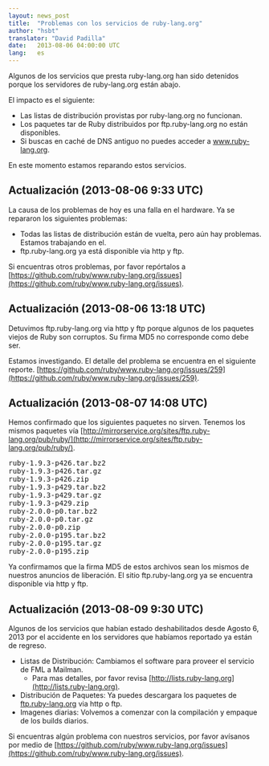 ```yaml
---
layout: news_post
title:  "Problemas con los servicios de ruby-lang.org"
author: "hsbt"
translator: "David Padilla"
date:   2013-08-06 04:00:00 UTC
lang:   es
---
```


Algunos de los servicios que presta ruby-lang.org han sido detenidos porque
los servidores de ruby-lang.org están abajo.

El impacto es el siguiente:

 * Las listas de distribución provistas por ruby-lang.org no funcionan.
 * Los paquetes tar de Ruby distribuidos por ftp.ruby-lang.org no están disponibles.
 * Si buscas en caché de DNS antiguo no puedes acceder a www.ruby-lang.org.

En este momento estamos reparando estos servicios.

## Actualización (2013-08-06 9:33 UTC)

La causa de los problemas de hoy es una falla en el hardware.
Ya se repararon los siguientes problemas:

 * Todas las listas de distribución están de vuelta, pero aún hay problemas. Estamos trabajando en el.
 * ftp.ruby-lang.org ya está disponible via http y ftp.

Si encuentras otros problemas, por favor repórtalos a
[https://github.com/ruby/www.ruby-lang.org/issues](https://github.com/ruby/www.ruby-lang.org/issues).

## Actualización (2013-08-06 13:18 UTC)

Detuvimos ftp.ruby-lang.org via http y ftp porque algunos de los paquetes viejos
de Ruby son corruptos. Su firma MD5 no corresponde como debe ser.

Estamos investigando. El detalle del problema se encuentra en el siguiente reporte.
[https://github.com/ruby/www.ruby-lang.org/issues/259](https://github.com/ruby/www.ruby-lang.org/issues/259).

## Actualización (2013-08-07 14:08 UTC)

Hemos confirmado que los siguientes paquetes no sirven. Tenemos los mismos paquetes vía
[http://mirrorservice.org/sites/ftp.ruby-lang.org/pub/ruby/](http://mirrorservice.org/sites/ftp.ruby-lang.org/pub/ruby/).

<pre>
ruby-1.9.3-p426.tar.bz2
ruby-1.9.3-p426.tar.gz
ruby-1.9.3-p426.zip
ruby-1.9.3-p429.tar.bz2
ruby-1.9.3-p429.tar.gz
ruby-1.9.3-p429.zip
ruby-2.0.0-p0.tar.bz2
ruby-2.0.0-p0.tar.gz
ruby-2.0.0-p0.zip
ruby-2.0.0-p195.tar.bz2
ruby-2.0.0-p195.tar.gz
ruby-2.0.0-p195.zip
</pre>

Ya confirmamos que la firma MD5 de estos archivos sean los mismos de nuestros anuncios
de liberación. El sitio ftp.ruby-lang.org ya se encuentra disponible via http y ftp.

## Actualización (2013-08-09 9:30 UTC)

Algunos de los servicios que habían estado deshabilitados desde Agosto 6, 2013 por
el accidente en los servidores que habíamos reportado ya están de regreso.

  * Listas de Distribución: Cambiamos el software para proveer el servicio
    de FML a Mailman.
    * Para mas detalles, por favor revisa
      [http://lists.ruby-lang.org](http://lists.ruby-lang.org).
  * Distribución de Paquetes: Ya puedes descargara los paquetes de
    [ftp.ruby-lang.org](http://ftp.ruby-lang.org) via http o ftp.
  * Imagenes diarias: Volvemos a comenzar con la compilación y empaque de los
    builds diarios.

Si encuentras algún problema con nuestros servicios, por favor avísanos por
medio de
[https://github.com/ruby/www.ruby-lang.org/issues](https://github.com/ruby/www.ruby-lang.org/issues).
